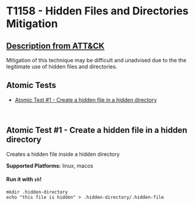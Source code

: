 # T1158 - Hidden Files and Directories Mitigation
## [Description from ATT&CK](https://attack.mitre.org/wiki/Technique/T1158)
Mitigation of this technique may be difficult and unadvised due to the the legitimate use of hidden files and directories.

## Atomic Tests

- [Atomic Test #1 - Create a hidden file in a hidden directory](#atomic-test-1---create-a-hidden-file-in-a-hidden-directory)


<br/>

## Atomic Test #1 - Create a hidden file in a hidden directory
Creates a hidden file inside a hidden directory

**Supported Platforms:** linux, macos


#### Run it with `sh`!
```
mkdir .hidden-directory
echo "this file is hidden" > .hidden-directory/.hidden-file
```
<br/>
